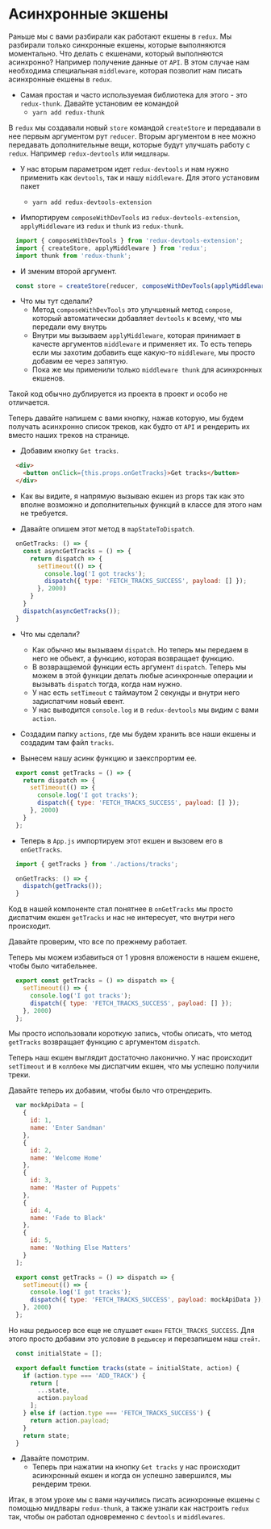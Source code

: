 # Асинхронные экшены

Раньше мы с вами разбирали как работают екшены в `redux`. Мы разбирали только синхронные екшены, которые выполняются моментально. Что делать с екшенами, который выполняются асинхронно? Например получение данные от `API`. В этом случае нам необходима специальная `middleware`, которая позволит нам писать асинхронные екшены в `redux`.

- Самая простая и часто используемая библиотека для этого - это `redux-thunk`. Давайте установим ее командой
  - `yarn add redux-thunk`

В `redux` мы создавали новый `store` командой `createStore` и передавали в нее первым аргументом рут `reducer`. Вторым аргументом в нее можно передавать дополнительные вещи, которые будут улучшать работу с `redux`. Например `redux-devtools` или `миддлвары`.

- У нас вторым параметром идет `redux-devtools` и нам нужно применить как `devtools`, так и нашу `middleware`. Для этого установим пакет 
  - `yarn add redux-devtools-extension`

- Импортируем `composeWithDevTools` из `redux-devtools-extension`, `applyMiddleware` из `redux` и `thunk` из `redux-thunk`.

```js
  import { composeWithDevTools } from 'redux-devtools-extension';
  import { createStore, applyMiddleware } from 'redux';
  import thunk from 'redux-thunk';
```
- И зменим второй аргумент.

```js
  const store = createStore(reducer, composeWithDevTools(applyMiddleware(thunk)));
```

- Что мы тут сделали? 
  - Метод `composeWithDevTools` это улучшеный метод `compose`, который автоматически добавляет `devtools` к всему, что мы передали ему внутрь
  - Внутри мы вызываем `applyMiddleware`, которая принимает в качесте аргументов `middleware` и применяет их. То есть теперь если мы захотим добавить еще какую-то `middleware`, мы просто добавим ее через запятую. 
  - Пока же мы применили только `middleware thunk` для асинхронных екшенов.

Такой код обычно дублируется из проекта в проект и особо не отличается.

Теперь давайте напишем с вами кнопку, нажав которую, мы будем получать асинхронно список треков, как будто от `API` и рендерить их вместо наших треков на странице.

- Добавим кнопку `Get tracks`.

```html
  <div>
    <button onClick={this.props.onGetTracks}>Get tracks</button>
  </div>
```

- Как вы видите, я напрямую вызываю екшен из props так как это вполне возможно и дополнительных функций в классе для этого нам не требуется.

- Давайте опишем этот метод в `mapStateToDispatch`.

```js
  onGetTracks: () => {
    const asyncGetTracks = () => {
      return dispatch => {
        setTimeout(() => {
          console.log('I got tracks');
          dispatch({ type: 'FETCH_TRACKS_SUCCESS', payload: [] });
        }, 2000)
      }
    }
    dispatch(asyncGetTracks());
  }
```

- Что мы сделали? 
  - Как обычно мы вызываем `dispatch`. Но теперь мы передаем в него не обьект, а функцию, которая возвращает функцию. 
  - В возвращаемой функции есть аргумент `dispatch`. Теперь мы можем в этой функции делать любые асинхронные операции и вызывать `dispatch` тогда, когда нам нужно. 
  - У нас есть `setTimeout` с таймаутом 2 секунды и внутри него задиспатчим новый евент.
  - У нас выводится `console.log` и в `redux-devtools` мы видим с вами `action`.


- Cоздадим папку `actions`, где мы будем хранить все наши екшены и создадим там файл `tracks`.
- Вынесем нашу асинк функцию и заекспрортим ее.
```js
  export const getTracks = () => {
    return dispatch => {
      setTimeout(() => {
        console.log('I got tracks');
        dispatch({ type: 'FETCH_TRACKS_SUCCESS', payload: [] });
      }, 2000)
    }
  };
```

- Теперь в `App.js` импортируем этот екшен и вызовем его в `onGetTracks`.

```js
  import { getTracks } from './actions/tracks';

  onGetTracks: () => {
    dispatch(getTracks());
  }
```

Код в нашей компоненте стал понятнее в `onGetTracks` мы просто диспатчим екшен `getTracks` и нас не интересует, что внутри него происходит.

Давайте проверим, что все по прежнему работает.

Теперь мы можем избавиться от 1 уровня вложености в нашем екшене, чтобы было читабельнее.

```js
  export const getTracks = () => dispatch => {
    setTimeout(() => {
      console.log('I got tracks');
      dispatch({ type: 'FETCH_TRACKS_SUCCESS', payload: [] });
    }, 2000)
  };
```

Мы просто использовали короткую запись, чтобы описать, что метод `getTracks` возвращает функцию с аргументом `dispatch`.

Теперь наш екшен выглядит достаточно лаконично. У нас происходит `setTimeout` и в `коллбеке` мы диспатчим екшен, что мы успешно получили треки.

Давайте теперь их добавим, чтобы было что отрендерить.

```js
  var mockApiData = [
    {
      id: 1,
      name: 'Enter Sandman'
    },
    {
      id: 2,
      name: 'Welcome Home'
    },
    {
      id: 3,
      name: 'Master of Puppets'
    },
    {
      id: 4,
      name: 'Fade to Black'
    },
    {
      id: 5,
      name: 'Nothing Else Matters'
    }
  ];

  export const getTracks = () => dispatch => {
    setTimeout(() => {
      console.log('I got tracks');
      dispatch({ type: 'FETCH_TRACKS_SUCCESS', payload: mockApiData });
    }, 2000)
  };
```

Но наш редьюсер все еще не слушает `екшен` `FETCH_TRACKS_SUCCESS`. Для этого просто добавим это условие в `редьюсер` и перезапишем наш `стейт`.

```js
  const initialState = [];

  export default function tracks(state = initialState, action) {
    if (action.type === 'ADD_TRACK') {
      return [
        ...state,
        action.payload
      ];
    } else if (action.type === 'FETCH_TRACKS_SUCCESS') {
      return action.payload;
    }
    return state;
  }
```

- Давайте помотрим. 
  - Теперь при нажатии на кнопку `Get tracks` у нас происходит асинхронный екшен и когда он успешно завершился, мы рендерим треки.

Итак, в этом уроке мы с вами научились писать асинхронные екшены с помощью мидлвары `redux-thunk`, а также узнали как настроить `redux` так, чтобы он работал одновременно с `devtools` и `middlewares`.